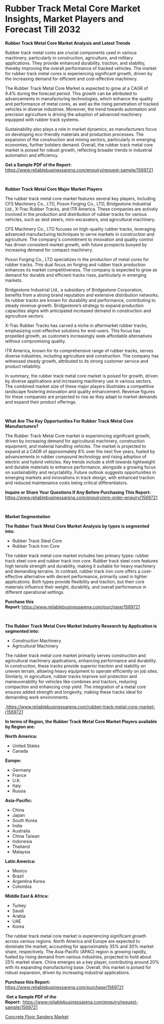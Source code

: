 <p><h1>Rubber Track Metal Core Market Insights, Market Players and Forecast Till 2032</h1></p><p><strong>Rubber Track Metal Core Market Analysis and Latest Trends</strong></p>
<p><p>Rubber track metal cores are crucial components used in various machinery, particularly in construction, agriculture, and military applications. They provide enhanced durability, traction, and stability, thereby improving the overall performance of tracked vehicles. The market for rubber track metal cores is experiencing significant growth, driven by the increasing demand for efficient and cost-effective machinery.</p><p>The Rubber Track Metal Core Market is expected to grow at a CAGR of 9.4% during the forecast period. This growth can be attributed to advancements in manufacturing technologies, which enhance the quality and performance of metal cores, as well as the rising penetration of tracked vehicles in diverse industries. Moreover, the trend towards automation and precision agriculture is driving the adoption of advanced machinery equipped with rubber track systems.</p><p>Sustainability also plays a role in market dynamics, as manufacturers focus on developing eco-friendly materials and production processes. The expansion of the construction and mining sectors, particularly in emerging economies, further bolsters demand. Overall, the rubber track metal core market is poised for robust growth, reflecting broader trends in industrial automation and efficiency.</p></p>
<p><strong>Get a Sample PDF of the Report:&nbsp;</strong> <a href="https://www.reliablebusinessarena.com/enquiry/request-sample/1569721?utm_campaign=2527&utm_medium=2&utm_source=Github&utm_content=ia&utm_term=25032025&utm_id=rubber-track-metal-core">https://www.reliablebusinessarena.com/enquiry/request-sample/1569721</a></p>
<p>&nbsp;</p>
<p><strong>Rubber Track Metal Core Major Market Players</strong></p>
<p><p>The rubber track metal core market features several key players, including CFS Machinery Co., LTD, Poson Forging Co., LTD, Bridgestone Industrial Ltd., X-Trac Rubber Tracks, and ITR America. These companies are actively involved in the production and distribution of rubber tracks for various vehicles, such as skid steers, mini-excavators, and agricultural machinery.</p><p>CFS Machinery Co., LTD focuses on high-quality rubber tracks, leveraging advanced manufacturing techniques to serve markets in construction and agriculture. The company's commitment to innovation and quality control has driven consistent market growth, with future prospects buoyed by increasing demand for compact machinery.</p><p>Poson Forging Co., LTD specializes in the production of metal cores for rubber tracks. This dual focus on forging and rubber track production enhances its market competitiveness. The company is expected to grow as demand for durable and efficient tracks rises, particularly in emerging markets.</p><p>Bridgestone Industrial Ltd., a subsidiary of Bridgestone Corporation, benefits from a strong brand reputation and extensive distribution networks. Its rubber tracks are known for durability and performance, contributing to steady revenue growth. Bridgestone’s strategy to expand production capacities aligns with anticipated increased demand in construction and agriculture sectors.</p><p>X-Trac Rubber Tracks has carved a niche in aftermarket rubber tracks, emphasizing cost-effective solutions for end-users. This focus has propelled growth, as customers increasingly seek affordable alternatives without compromising quality.</p><p>ITR America, known for its comprehensive range of rubber tracks, serves diverse industries, including agriculture and construction. The company has witnessed steady growth, attributed to its strong customer service and product reliability.</p><p>In summary, the rubber track metal core market is poised for growth, driven by diverse applications and increasing machinery use in various sectors. The combined market size of these major players illustrates a competitive landscape fostering innovation and quality enhancement. Revenue figures for these companies are projected to rise as they adapt to market demands and expand their product offerings.</p></p>
<p>&nbsp;</p>
<p><strong>What Are The Key Opportunities For Rubber Track Metal Core Manufacturers?</strong></p>
<p><p>The Rubber Track Metal Core market is experiencing significant growth, driven by increasing demand for agricultural machinery, construction equipment, and material handling vehicles. The market is projected to expand at a CAGR of approximately 6% over the next five years, fueled by advancements in rubber compound technology and rising adoption of electric and hybrid vehicles. Key trends include a shift towards lightweight and durable materials to enhance performance, alongside a growing focus on sustainability and recyclability. Future outlook suggests opportunities in emerging markets and innovations in track design, with enhanced traction and reduced maintenance costs being critical differentiators.</p></p>
<p><strong>Inquire or Share Your Questions If Any Before Purchasing This Report:</strong> <a href="https://www.reliablebusinessarena.com/enquiry/pre-order-enquiry/1569721?utm_campaign=2527&utm_medium=2&utm_source=Github&utm_content=ia&utm_term=25032025&utm_id=rubber-track-metal-core">https://www.reliablebusinessarena.com/enquiry/pre-order-enquiry/1569721</a></p>
<p>&nbsp;</p>
<p><strong>Market Segmentation</strong></p>
<p><strong>The Rubber Track Metal Core Market Analysis by types is segmented into:</strong></p>
<p><ul><li>Rubber Track Steel Core</li><li>Rubber Track Iron Core</li></ul></p>
<p><p>The rubber track metal core market includes two primary types: rubber track steel core and rubber track iron core. Rubber track steel core features high tensile strength and durability, making it suitable for heavy machinery and demanding terrains. In contrast, rubber track iron core offers a cost-effective alternative with decent performance, primarily used in lighter applications. Both types provide flexibility and traction, but their core materials influence their weight, durability, and overall performance in different operational settings.</p></p>
<p><strong>Purchase this Report:&nbsp;</strong><a href="https://www.reliablebusinessarena.com/purchase/1569721?utm_campaign=2527&utm_medium=2&utm_source=Github&utm_content=ia&utm_term=25032025&utm_id=rubber-track-metal-core">https://www.reliablebusinessarena.com/purchase/1569721</a></p>
<p>&nbsp;</p>
<p><strong>The Rubber Track Metal Core Market Industry Research by Application is segmented into:</strong></p>
<p><ul><li>Construction Machinery</li><li>Agricultural Machinery</li></ul></p>
<p><p>The rubber track metal core market primarily serves construction and agricultural machinery applications, enhancing performance and durability. In construction, these tracks provide superior traction and stability on uneven terrain, allowing heavy equipment to operate efficiently on job sites. Similarly, in agriculture, rubber tracks improve soil protection and maneuverability for vehicles like combines and tractors, reducing compaction and enhancing crop yield. The integration of a metal core ensures added strength and longevity, making these tracks ideal for demanding work environments.</p></p>
<p><a href="https://www.reliablebusinessarena.com/rubber-track-metal-core-market-r1569721?utm_campaign=2527&utm_medium=2&utm_source=Github&utm_content=ia&utm_term=25032025&utm_id=rubber-track-metal-core">&nbsp;https://www.reliablebusinessarena.com/rubber-track-metal-core-market-r1569721</a></p>
<p><strong>In terms of Region, the Rubber Track Metal Core Market Players available by Region are:</strong></p>
<p>
    <p> <strong> North America: </strong>
        <ul>
            <li>United States</li>
            <li>Canada</li>
        </ul>
        </p> 
    <p> <strong> Europe: </strong>
        <ul>
            <li>Germany</li>
            <li>France</li>
            <li>U.K.</li>
            <li>Italy</li>
            <li>Russia</li>
        </ul>
        </p> 
    <p> <strong> Asia-Pacific: </strong>
        <ul>
            <li>China</li>
            <li>Japan</li>
            <li>South Korea</li>
            <li>India</li>
            <li>Australia</li>
            <li>China Taiwan</li>
            <li>Indonesia</li>
            <li>Thailand</li>
            <li>Malaysia</li>
        </ul>
        </p> 
    <p> <strong> Latin America: </strong>
        <ul>
            <li>Mexico</li>
            <li>Brazil</li>
            <li>Argentina Korea</li>
            <li>Colombia</li>
        </ul>
        </p> 
    <p> <strong> Middle East & Africa: </strong>
        <ul>
            <li>Turkey</li>
            <li>Saudi</li>
            <li>Arabia</li>
            <li>UAE</li>
            <li>Korea</li>
        </ul>
    </p>
    </p>
<p><p>The rubber track metal core market is experiencing significant growth across various regions. North America and Europe are expected to dominate the market, accounting for approximately 35% and 30% market share, respectively. The Asia-Pacific (APAC) region is growing rapidly, fueled by rising demand from various industries, projected to hold about 25% market share. China emerges as a key player, contributing around 20% with its expanding manufacturing base. Overall, this market is poised for robust expansion, driven by increasing industrial applications.</p></p>
<p><strong>Purchase this Report: </strong><a href="https://www.reliablebusinessarena.com/purchase/1569721?utm_campaign=2527&utm_medium=2&utm_source=Github&utm_content=ia&utm_term=25032025&utm_id=rubber-track-metal-core">https://www.reliablebusinessarena.com/purchase/1569721</a></p>
<p>&nbsp;<strong>Get a Sample PDF of the Report:&nbsp;&nbsp;</strong><a href="https://www.reliablebusinessarena.com/enquiry/request-sample/1569721?utm_campaign=2527&utm_medium=2&utm_source=Github&utm_content=ia&utm_term=25032025&utm_id=rubber-track-metal-core">https://www.reliablebusinessarena.com/enquiry/request-sample/1569721</a></p>
<p><strong></strong></p>
<p><p><a href="https://github.com/pelahotayabe/Market-Research-Report-List-1/blob/main/concrete-floor-sanders-market.md?utm_campaign=2527&utm_medium=2&utm_source=Github&utm_content=ia&utm_term=25032025&utm_id=rubber-track-metal-core">Concrete Floor Sanders Market</a></p></p>